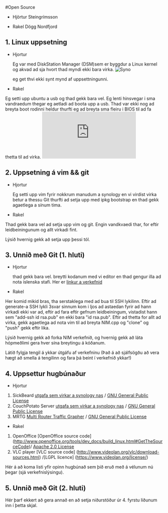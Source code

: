 #Open Source

* Hjörtur Steingrímsson

* Rakel Dögg Nordfjord

## 1. Linux uppsetning

* Hjortur

  Eg var med DiskStation Manager (DSM)sem er byggdur a Linux kernel og akvad ad sja hvort thad myndi ekki bara virka.
  ![Syno](http://www.synology.com/products/img/top/DS1512+.jpg "Synology 1512")

  eg get thvi ekki synt mynd af uppsettningunni.

* Rakel

Eg setti upp ubuntu a usb og thad gekk bara vel. Eg lenti hinsvegar i sma vandraedum thegar eg aetladi ad boota upp a usb. Thad var ekki nog ad breyta boot rodinni heldur thurfti eg ad breyta sma fleiru i BIOS til ad fa thetta til ad virka.
![Ubuntu USB](http://s824.photobucket.com/user/lerkill/media/UbuntuMynd-1.jpeg.html)
 
## 2. Uppsetning á vim && git

* Hjortur

  Eg setti upp vim fyrir nokkrum manudum a synology en vi virdist virka betur a thessu
  Git thurfti ad setja upp med ipkg bootstrap en thad gekk agaetlega a sínum tima.

* Rakel

Thad gekk bara vel ad setja upp vim og git. Engin vandkvaedi thar, for eftir leidbeiningunum og allt virkadi fint.

Lýsið hvernig gekk að setja upp þessi tól.

## 3. Unnið með Git (1. hluti)

* Hjortur

  thad gekk bara vel. breytti kodanum med vi editor en thad gengur illa ad nota islenska stafi.
  Her er [linkur a verkefnid](https://github.com/Durti/INTOPrufa.git "Git Verkefni Hjartar og Rakelar")

* Rakel

Her komid mikid bras, tha serstaklega med ad bua til SSH lykilinn. Eftir ad generate-a SSH lykli 3svar sinnum kom i
 ljos ad astaedan fyrir ad hann virkadi ekki var ad, eftir ad fara eftir gefnum leidbeiningum, vistadist hann sem
 "add-ssh id rsa.pub" en ekki bara "id rsa.pub". Eftir ad thetta for allt ad virka, gekk agaetlega ad nota vim til ad
 breyta NIM.cpp og "clone" og "push" gekk eftir lika.
 
Lýsið hvernig gekk að forka NIM verkefnið, og hvernig gekk að láta hópmeðlimi gera hver sína breytingu á kóðanum.

Látið fylgja tengil á ykkar útgáfu af verkefninu (Það á að sjálfsögðu að vera hægt að smella á tengilinn og fara þá beint í verkefnið ykkar!)

## 4. Uppsettur hugbúnaður

* Hjortur

1. SickBeard  [utgafa sem virkar a synology nas](https://github.com/midgetspy/Sick-Beard.git "Git Clone linkur") / [GNU General Public License](http://www.gnu.org/licenses/gpl.html)
2. CouchPotato Server [utgafa sem virkar a synology nas](https://github.com/RuudBurger/CouchPotatoServer.git "Git Clone linkur") / [GNU General Public License](https://github.com/RuudBurger/CouchPotatoServer/blob/master/license.txt)
3. MRTG [Multi Router Traffic Grapher](http://oss.oetiker.ch/mrtg/pub/?M=D "Heimsida MRTG") / [GNU General Public License](http://oss.oetiker.ch/mrtg/license.en.html)

* Rakel

1. OpenOffice [OpenOffice source code] (http://www.openoffice.org/tools/dev_docs/build_linux.html#GetTheSourceCode)/ [Apache 2.0 License](http://openoffice.apache.org/license.html)
2. VLC player [VLC source code] (http://www.videolan.org/vlc/download-sources.html) /[LGPL licence] (https://www.videolan.org/license/) 


Hér á að koma listi yfir opinn hugbúnað sem þið eruð með á vélunum nú þegar (sjá verkefnislýsingu).

## 5. Unnið með Git (2. hluti)

Hér þarf ekkert að gera annað en að setja niðurstöður úr 4. fyrstu liðunum inn í þetta skjal.
